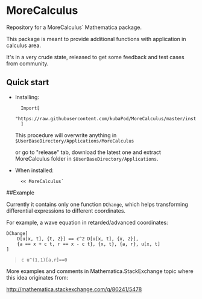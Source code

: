 # MoreCalculus
Repository for a MoreCalculus` Mathematica package.

This package is meant to provide additional functions with application in calculus area. 

It's in a very crude state, released to get some feedback and test cases from community.


## Quick start

- Installing:

        Import[
            "https://raw.githubusercontent.com/kubaPod/MoreCalculus/master/install.m"
        ]
    
    This procedure will overwrite anything in `$UserBaseDirectory/Applications/MoreCalculus`
    
    or go to "release" tab, download the latest one and extract MoreCalculus folder
    in `$UserBaseDirectory/Applications`.

- When installed:

        << MoreCalculus`


##Example

Currently it contains only one function `DChange`, which helps transforming differential expressions to different coordinates.

For example, a wave equation in retarded/advanced coordinates:

    DChange[ 
        D[u[x, t], {t, 2}] == c^2 D[u[x, t], {x, 2}], 
        {a == x + c t, r == x - c t}, {x, t}, {a, r}, u[x, t]
    ]

>     c u^(1,1)[a,r]==0

More examples and comments in Mathematica.StackExchange topic where this idea originates from:


http://mathematica.stackexchange.com/q/80241/5478



